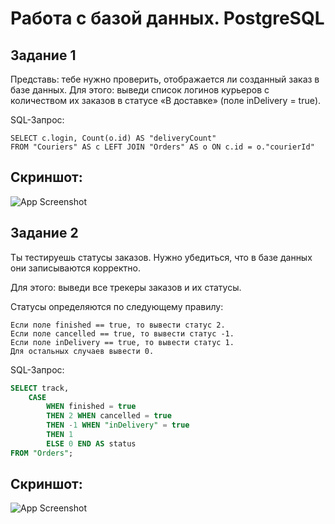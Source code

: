 # Работа с базой данных. PostgreSQL

## Задание 1

Представь: тебе нужно проверить, отображается ли созданный заказ в базе данных.
Для этого: выведи список логинов курьеров с количеством их заказов в статусе «В доставке» (поле inDelivery = true). 

SQL-Запрос:
```psql
SELECT c.login, Count(o.id) AS "deliveryCount" 
FROM "Couriers" AS c LEFT JOIN "Orders" AS o ON c.id = o."courierId"
```
## Скриншот:
![App Screenshot](https://i.imgur.com/MVPxDs6.png)

## Задание 2

Ты тестируешь статусы заказов. Нужно убедиться, что в базе данных они записываются корректно.

Для этого: выведи все трекеры заказов и их статусы. 

Статусы определяются по следующему правилу:
```
Если поле finished == true, то вывести статус 2.
Если поле canсelled == true, то вывести статус -1.
Если поле inDelivery == true, то вывести статус 1.
Для остальных случаев вывести 0.
```
SQL-Запрос:
```sql
SELECT track, 
    CASE 
        WHEN finished = true 
        THEN 2 WHEN cancelled = true 
        THEN -1 WHEN "inDelivery" = true 
        THEN 1 
        ELSE 0 END AS status 
FROM "Orders";
```

## Скриншот:
![App Screenshot](https://i.imgur.com/8PM87xT.png)